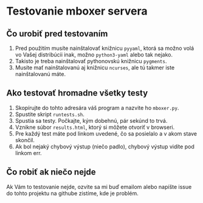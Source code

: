 # Testovanie mboxer servera

## Čo urobiť pred testovaním

1. Pred použitím musíte nainštalovať knižnicu `pyyaml`, ktorá sa možno volá vo Vašej distribúcii
   inak, možno `python3-yaml` alebo tak nejako.
2. Takisto je treba nainštalovať pythonovskú knižnicu `pygments`.
3. Musíte mať nainštalovanú aj knižnicu `ncurses`, ale tú takmer iste nainštalovanú máte.

## Ako testovať hromadne všetky testy

1. Skopírujte do tohto adresára váš program a nazvite ho `mboxer.py`.
2. Spustite skript `runtests.sh`.
3. Spustia sa testy. Počkajte, kým dobehnú, pár sekúnd to trvá.
4. Vznikne súbor `results.html`, ktorý si môžete otvoriť v browseri.
5. Pre každý test máte pod linkom uvedené, čo sa posielalo a v akom stave skončil.
6. Ak bol nejaký chybový výstup (niečo padlo), chybový výstup vidíte pod linkom err.

## Čo robiť ak niečo nejde

Ak Vám to testovanie nejde, ozvite sa mi buď emailom alebo napíšte issue do tohto projektu na githube zistíme, kde je problém.
